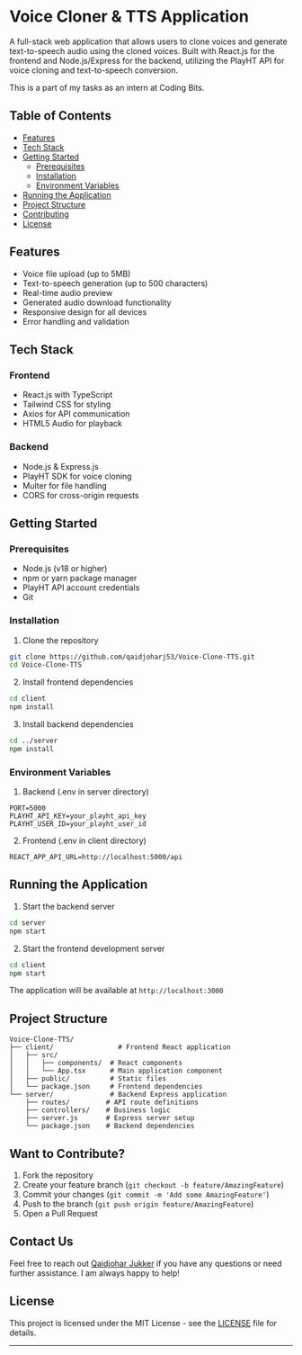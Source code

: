 # Voice Cloner & TTS Application

A full-stack web application that allows users to clone voices and generate text-to-speech audio using the cloned voices. Built with React.js for the frontend and Node.js/Express for the backend, utilizing the PlayHT API for voice cloning and text-to-speech conversion.

This is a part of my tasks as an intern at Coding Bits.

## Table of Contents

-   [Features](#features)
-   [Tech Stack](#tech-stack)
-   [Getting Started](#getting-started)
    -   [Prerequisites](#prerequisites)
    -   [Installation](#installation)
    -   [Environment Variables](#environment-variables)
-   [Running the Application](#running-the-application)
-   [Project Structure](#project-structure)
-   [Contributing](#contributing)
-   [License](#license)

## Features

-   Voice file upload (up to 5MB)
-   Text-to-speech generation (up to 500 characters)
-   Real-time audio preview
-   Generated audio download functionality
-   Responsive design for all devices
-   Error handling and validation

## Tech Stack

### Frontend

-   React.js with TypeScript
-   Tailwind CSS for styling
-   Axios for API communication
-   HTML5 Audio for playback

### Backend

-   Node.js & Express.js
-   PlayHT SDK for voice cloning
-   Multer for file handling
-   CORS for cross-origin requests

## Getting Started

### Prerequisites

-   Node.js (v18 or higher)
-   npm or yarn package manager
-   PlayHT API account credentials
-   Git

### Installation

1. Clone the repository

```bash
git clone https://github.com/qaidjoharj53/Voice-Clone-TTS.git
cd Voice-Clone-TTS
```

2. Install frontend dependencies

```bash
cd client
npm install
```

3. Install backend dependencies

```bash
cd ../server
npm install
```

### Environment Variables

1. Backend (.env in server directory)

```env
PORT=5000
PLAYHT_API_KEY=your_playht_api_key
PLAYHT_USER_ID=your_playht_user_id
```

2. Frontend (.env in client directory)

```env
REACT_APP_API_URL=http://localhost:5000/api
```

## Running the Application

1. Start the backend server

```bash
cd server
npm start
```

2. Start the frontend development server

```bash
cd client
npm start
```

The application will be available at `http://localhost:3000`

## Project Structure

```
Voice-Clone-TTS/
├── client/                # Frontend React application
│   ├── src/
│   │   ├── components/  # React components
│   │   └── App.tsx      # Main application component
│   ├── public/          # Static files
│   └── package.json     # Frontend dependencies
└── server/              # Backend Express application
    ├── routes/         # API route definitions
    ├── controllers/    # Business logic
    ├── server.js       # Express server setup
    └── package.json    # Backend dependencies
```

## Want to Contribute?

1. Fork the repository
2. Create your feature branch (`git checkout -b feature/AmazingFeature`)
3. Commit your changes (`git commit -m 'Add some AmazingFeature'`)
4. Push to the branch (`git push origin feature/AmazingFeature`)
5. Open a Pull Request

## Contact Us

Feel free to reach out [Qaidjohar Jukker](https://www.qaidjoharjukker.com) if you have any questions or need further assistance. I am always happy to help!

## License

This project is licensed under the MIT License - see the [LICENSE](LICENSE) file for details.

---
